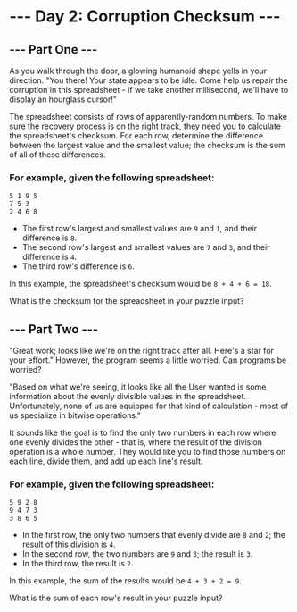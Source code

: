 # --- Day 2: Corruption Checksum ---

## --- Part One ---

As you walk through the door, a glowing humanoid shape yells in your direction. 
"You there! Your state appears to be idle. Come help us repair the corruption in this spreadsheet - if we take 
another millisecond, we'll have to display an hourglass cursor!"

The spreadsheet consists of rows of apparently-random numbers. 
To make sure the recovery process is on the right track, they need you to calculate the spreadsheet's checksum. 
For each row, determine the difference between the largest value and the smallest value; 
the checksum is the sum of all of these differences.

### For example, given the following spreadsheet:

```text
5 1 9 5
7 5 3
2 4 6 8
```

- The first row's largest and smallest values are `9` and `1`, and their difference is `8`.
- The second row's largest and smallest values are `7` and `3`, and their difference is `4`.
- The third row's difference is `6`.

In this example, the spreadsheet's checksum would be `8 + 4 + 6 = 18`.

What is the checksum for the spreadsheet in your puzzle input?


## --- Part Two ---
"Great work; looks like we're on the right track after all. Here's a star for your effort." 
However, the program seems a little worried. Can programs be worried?

"Based on what we're seeing, it looks like all the User wanted is some information about the evenly divisible values 
in the spreadsheet. Unfortunately, none of us are equipped for that kind of calculation - most of us specialize 
in bitwise operations."

It sounds like the goal is to find the only two numbers in each row where one evenly divides the other - that is, 
where the result of the division operation is a whole number. They would like you to find those numbers on each line,
divide them, and add up each line's result.

### For example, given the following spreadsheet:

```text
5 9 2 8
9 4 7 3
3 8 6 5
```

- In the first row, the only two numbers that evenly divide are `8` and `2`; the result of this division is `4`.
- In the second row, the two numbers are `9` and `3`; the result is `3`.
- In the third row, the result is `2`.

In this example, the sum of the results would be `4 + 3 + 2 = 9`.

What is the sum of each row's result in your puzzle input?